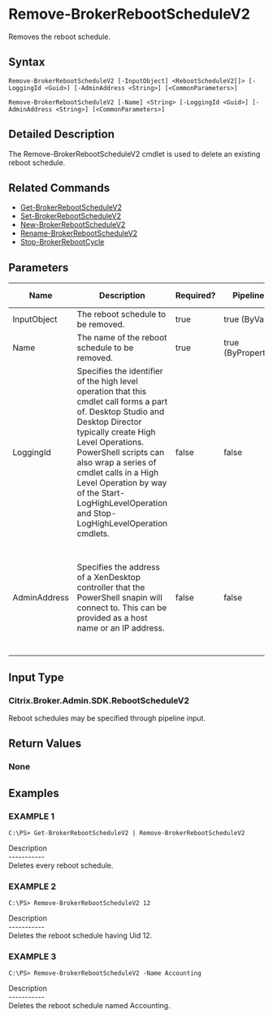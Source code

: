 ﻿# Remove-BrokerRebootScheduleV2

   Removes the reboot schedule.

## Syntax
```
Remove-BrokerRebootScheduleV2 [-InputObject] <RebootScheduleV2[]> [-LoggingId <Guid>] [-AdminAddress <String>] [<CommonParameters>]

Remove-BrokerRebootScheduleV2 [-Name] <String> [-LoggingId <Guid>] [-AdminAddress <String>] [<CommonParameters>]
```

## Detailed Description
   The Remove-BrokerRebootScheduleV2 cmdlet is used to delete an existing reboot schedule.

## Related Commands
  * [Get-BrokerRebootScheduleV2](Get-BrokerRebootScheduleV2/)
  * [Set-BrokerRebootScheduleV2](Set-BrokerRebootScheduleV2/)
  * [New-BrokerRebootScheduleV2](New-BrokerRebootScheduleV2/)
  * [Rename-BrokerRebootScheduleV2](Rename-BrokerRebootScheduleV2/)
  * [Stop-BrokerRebootCycle](Stop-BrokerRebootCycle/)
## Parameters

| Name   | Description | Required? | Pipeline Input | Default Value |
| --- | --- | --- | --- | --- |
| InputObject | The reboot schedule to be removed. | true | true (ByValue) |  |
| Name | The name of the reboot schedule to be removed. | true | true (ByPropertyName) |  |
| LoggingId | Specifies the identifier of the high level operation that this cmdlet call forms a part of. Desktop Studio and Desktop Director typically create High Level Operations. PowerShell scripts can also wrap a series of cmdlet calls in a High Level Operation by way of the Start-LogHighLevelOperation and Stop-LogHighLevelOperation cmdlets. | false | false |  |
| AdminAddress | Specifies the address of a XenDesktop controller that the PowerShell snapin will connect to. This can be provided as a host name or an IP address. | false | false | Localhost. Once a value is provided by any cmdlet, this value will become the default. |

## Input Type
### Citrix.Broker.Admin.SDK.RebootScheduleV2
   Reboot schedules may be specified through pipeline input.
## Return Values
### None
   
## Examples

### EXAMPLE 1
```
C:\PS> Get-BrokerRebootScheduleV2 | Remove-BrokerRebootScheduleV2
```
   Description<br>-----------<br>Deletes every reboot schedule.
### EXAMPLE 2
```
C:\PS> Remove-BrokerRebootScheduleV2 12
```
   Description<br>-----------<br>Deletes the reboot schedule having Uid 12.
### EXAMPLE 3
```
C:\PS> Remove-BrokerRebootScheduleV2 -Name Accounting
```
   Description<br>-----------<br>Deletes the reboot schedule named Accounting.
